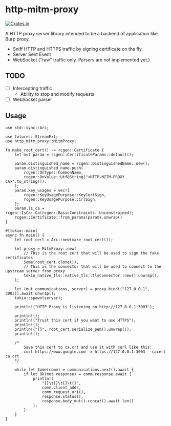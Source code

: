 # http-mitm-proxy

[![Crates.io](https://img.shields.io/crates/v/http-mitm-proxy.svg)](https://crates.io/crates/http-mitm-proxy)

A HTTP proxy server library intended to be a backend of application like Burp proxy.

- Sniff HTTP and HTTPS traffic by signing certificate on the fly.
- Server Sent Event
- WebSocket ("raw" traffic only. Parsers are not implemented yet.)

## TODO

- [ ] Intercepting traffic
    - Ability to stop and modify requests
- [ ] WebSocket parser

## Usage

```rust:no_run
use std::sync::Arc;

use futures::StreamExt;
use http_mitm_proxy::MitmProxy;

fn make_root_cert() -> rcgen::Certificate {
    let mut param = rcgen::CertificateParams::default();

    param.distinguished_name = rcgen::DistinguishedName::new();
    param.distinguished_name.push(
        rcgen::DnType::CommonName,
        rcgen::DnValue::Utf8String("<HTTP-MITM-PROXY CA>".to_string()),
    );
    param.key_usages = vec![
        rcgen::KeyUsagePurpose::KeyCertSign,
        rcgen::KeyUsagePurpose::CrlSign,
    ];
    param.is_ca = rcgen::IsCa::Ca(rcgen::BasicConstraints::Unconstrained);
    rcgen::Certificate::from_params(param).unwrap()
}

#[tokio::main]
async fn main() {
    let root_cert = Arc::new(make_root_cert());

    let proxy = MitmProxy::new(
        // This is the root cert that will be used to sign the fake certificates
        Some(root_cert.clone()),
        // This is the connector that will be used to connect to the upstream server from proxy
        tokio_native_tls::native_tls::TlsConnector::new().unwrap(),
    );

    let (mut communications, server) = proxy.bind(("127.0.0.1", 3003)).await.unwrap();
    tokio::spawn(server);

    println!("HTTP Proxy is listening on http://127.0.0.1:3003");

    println!();
    println!("Trust this cert if you want to use HTTPS");
    println!();
    println!("{}", root_cert.serialize_pem().unwrap());
    println!();

    /*
        Save this cert to ca.crt and use it with curl like this:
        curl https://www.google.com -x https://127.0.0.1:3003 --cacert ca.crt
    */

    while let Some(comm) = communications.next().await {
        if let Ok(mut response) = comm.response.await {
            println!(
                "{}\t{}\t{}\t{}",
                comm.client_addr,
                comm.request.uri(),
                response.status(),
                response.body_mut().concat().await.len()
            );
        }
    }
}
```